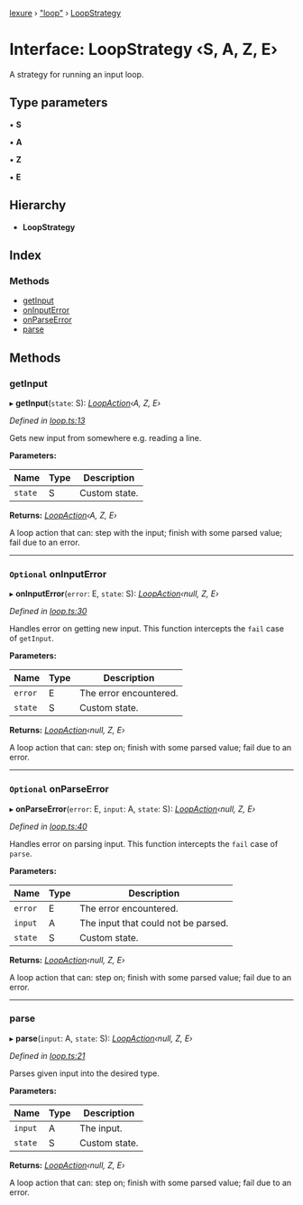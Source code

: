 [lexure](../README.md) › ["loop"](../modules/_loop_.md) › [LoopStrategy](_loop_.loopstrategy.md)

# Interface: LoopStrategy ‹**S, A, Z, E**›

A strategy for running an input loop.

## Type parameters

▪ **S**

▪ **A**

▪ **Z**

▪ **E**

## Hierarchy

* **LoopStrategy**

## Index

### Methods

* [getInput](_loop_.loopstrategy.md#getinput)
* [onInputError](_loop_.loopstrategy.md#optional-oninputerror)
* [onParseError](_loop_.loopstrategy.md#optional-onparseerror)
* [parse](_loop_.loopstrategy.md#parse)

## Methods

###  getInput

▸ **getInput**(`state`: S): *[LoopAction](../modules/_loopaction_.md#loopaction)‹A, Z, E›*

*Defined in [loop.ts:13](https://github.com/1Computer1/lexure/blob/5f4fd4c/src/loop.ts#L13)*

Gets new input from somewhere e.g. reading a line.

**Parameters:**

Name | Type | Description |
------ | ------ | ------ |
`state` | S | Custom state. |

**Returns:** *[LoopAction](../modules/_loopaction_.md#loopaction)‹A, Z, E›*

A loop action that can: step with the input; finish with some parsed value; fail due to an error.

___

### `Optional` onInputError

▸ **onInputError**(`error`: E, `state`: S): *[LoopAction](../modules/_loopaction_.md#loopaction)‹null, Z, E›*

*Defined in [loop.ts:30](https://github.com/1Computer1/lexure/blob/5f4fd4c/src/loop.ts#L30)*

Handles error on getting new input.
This function intercepts the `fail` case of `getInput`.

**Parameters:**

Name | Type | Description |
------ | ------ | ------ |
`error` | E | The error encountered. |
`state` | S | Custom state. |

**Returns:** *[LoopAction](../modules/_loopaction_.md#loopaction)‹null, Z, E›*

A loop action that can: step on; finish with some parsed value; fail due to an error.

___

### `Optional` onParseError

▸ **onParseError**(`error`: E, `input`: A, `state`: S): *[LoopAction](../modules/_loopaction_.md#loopaction)‹null, Z, E›*

*Defined in [loop.ts:40](https://github.com/1Computer1/lexure/blob/5f4fd4c/src/loop.ts#L40)*

Handles error on parsing input.
This function intercepts the `fail` case of `parse`.

**Parameters:**

Name | Type | Description |
------ | ------ | ------ |
`error` | E | The error encountered. |
`input` | A | The input that could not be parsed. |
`state` | S | Custom state. |

**Returns:** *[LoopAction](../modules/_loopaction_.md#loopaction)‹null, Z, E›*

A loop action that can: step on; finish with some parsed value; fail due to an error.

___

###  parse

▸ **parse**(`input`: A, `state`: S): *[LoopAction](../modules/_loopaction_.md#loopaction)‹null, Z, E›*

*Defined in [loop.ts:21](https://github.com/1Computer1/lexure/blob/5f4fd4c/src/loop.ts#L21)*

Parses given input into the desired type.

**Parameters:**

Name | Type | Description |
------ | ------ | ------ |
`input` | A | The input. |
`state` | S | Custom state. |

**Returns:** *[LoopAction](../modules/_loopaction_.md#loopaction)‹null, Z, E›*

A loop action that can: step on; finish with some parsed value; fail due to an error.
